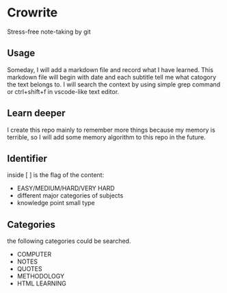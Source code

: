 
# Crowrite

Stress-free note-taking by git

## Usage

Someday, I will add a markdown file and record what I have learned. This markdown file will begin with date and each subtitle tell me what catogory the text belongs to.
I will search the context by using simple grep command or ctrl+shift+f in vscode-like text editor.

## Learn deeper

I create this repo mainly to remember more things because my memory is terrible, so I will add some memory algorithm to this repo in the future.

## Identifier

inside [ ] is the flag of the content:

* EASY/MEDIUM/HARD/VERY HARD
* different major categories of subjects
* knowledge point small type

## Categories
the following categories could be searched.
* COMPUTER
* NOTES
* QUOTES
* METHODOLOGY
* HTML LEARNING

